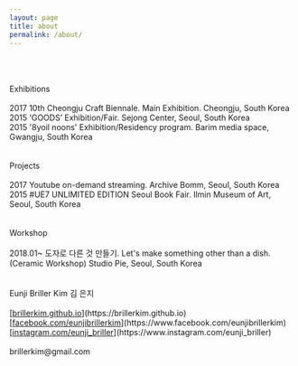 ```yaml
---
layout: page
title: about
permalink: /about/
---
```

<br>
<br>
<br>
Exhibitions<br>
<br>
2017 10th Cheongju Craft Biennale. Main Exhibition. Cheongju, South Korea<br>
2015 ‘GOODS’ Exhibition/Fair. Sejong Center, Seoul, South Korea<br> 
2015 '8yoil noons' Exhibition/Residency program. Barim media space, Gwangju, South Korea<br>
<br>
<br>
Projects<br>
<br> 
2017 Youtube on-demand streaming. Archive Bomm, Seoul, South Korea<br> 
2015 #UE7 UNLIMITED EDITION Seoul Book Fair. Ilmin Museum of Art, Seoul, South Korea<br>
<br>
<br>
Workshop<br>
<br>
2018.01~ 도자로 다른 것 만들기. Let's make something other than a dish. (Ceramic Workshop) Studio Pie, Seoul, South Korea<br>
<br>
<br>
Eunji Briller Kim 김 은지
<br>
<br>
[<U>brillerkim.github.io</U>](https://brillerkim.github.io)<br>
[<U>facebook.com/eunjibrillerkim</U>](https://www.facebook.com/eunjibrillerkim)<br>
[<U>instagram.com/eunji_briller</U>](https://www.instagram.com/eunji_briller)<br>
<br>
brillerkim@gmail.com
<br>
